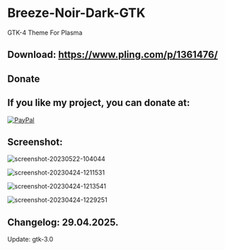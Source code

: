 # Breeze-Noir-Dark-GTK
GTK-4 Theme For Plasma

Download: https://www.pling.com/p/1361476/
------------------------------------------


<html>
  <head>
    <meta charset="utf-8" />
  </head>
  <body>
    <h2>Donate</h2>
    <h2>If you like my project, you can donate at:</h2>
    <a href="https://www.paypal.com/paypalme/VesnaLazic">
    <img src="PayPal.png" alt="PayPal" />
    </a>
  </body>
</html>


Screenshot:
-----------

![screenshot-20230522-104044](https://github.com/user-attachments/assets/3cefba70-6aba-4262-a595-6dc9374bd24b)

![screenshot-20230424-1211531](https://github.com/user-attachments/assets/5f95424c-fc8c-433e-9586-dea519eecadf)

![screenshot-20230424-1213541](https://github.com/user-attachments/assets/06bd9370-40b9-4e63-815c-51fe5c8dfc0e)

![screenshot-20230424-1229251](https://github.com/user-attachments/assets/16474bd3-c63d-4565-a1a7-cfc47a86976b)

Changelog: 29.04.2025.
-----------------------

Update: gtk-3.0

